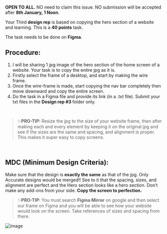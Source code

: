 **OPEN TO ALL.**
NO need to claim this issue.
NO submission will be accepted after **8th January, 1 Noon**.

Your Third **design rep** is based on copying the hero section of a website and learning. This is a **40 points** task.

The task needs to be done on **Figma**.

## Procedure:

1. I will be sharing 1 jpg image of the hero section of the home screen of a website. Your task is to copy the entire jpg as it is.
2. Firstly select the frame of a desktop, and start by making the wire frame.
3. Once the wire-frame is made, start copying the nav bar completely then move downward and copy the entire screen.
4. Do the task in a Figma file and provide its link (in a .txt file). Submit your txt files in the **Design rep #3** folder only.

</br>

> ✨**PRO-TIP:** Resize the jpg to the size of your website frame, then after making each and every element by keeping it on the original jpg and see if the sizes are the same and spacing, and alignment is proper. This makes it super easy to copy screens.
> 

</br>

## **MDC (Minimum Design Criteria):**

Make sure that the design is **exactly the same** as that of the jpg. Only Accurate designs would be merged!! See to it that the spacing, sizes, and alignment are perfect and the Hero section looks like a hero section. Don’t make any add-ons from your side. **Copy the screen to perfection.**

> ✨**PRO-TIP:** You must search **Figma Mirror** on google and then select our frame on Figma and you will be able to see how your website would look on the screen. Take references of sizes and spacing from there.
>

![image](https://user-images.githubusercontent.com/97425446/211139153-461022a2-5a5c-4b0b-ab2a-ffd01ad35273.png)
